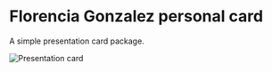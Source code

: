 # Florencia Gonzalez personal card

A simple presentation card package.

![Presentation card](https://i.imgur.com/vQkAksB.png)
